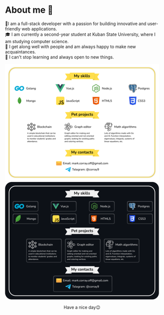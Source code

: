 # About me 👋

💾I am a full-stack developer with a passion for building innovative and user-friendly web applications.\
🎓 I am currently a second-year student at Kuban State University, where I am studying computer science.\
🤝 I get along well with people and am always happy to make new acquaintances.\
🧠 I can't stop learning and always open to new things.


![My skills](/first_page.svg#gh-light-mode-only)
![My skills](/first_page_dark.svg#gh-dark-mode-only)

<p align="center">Have a nice day😉</p>
